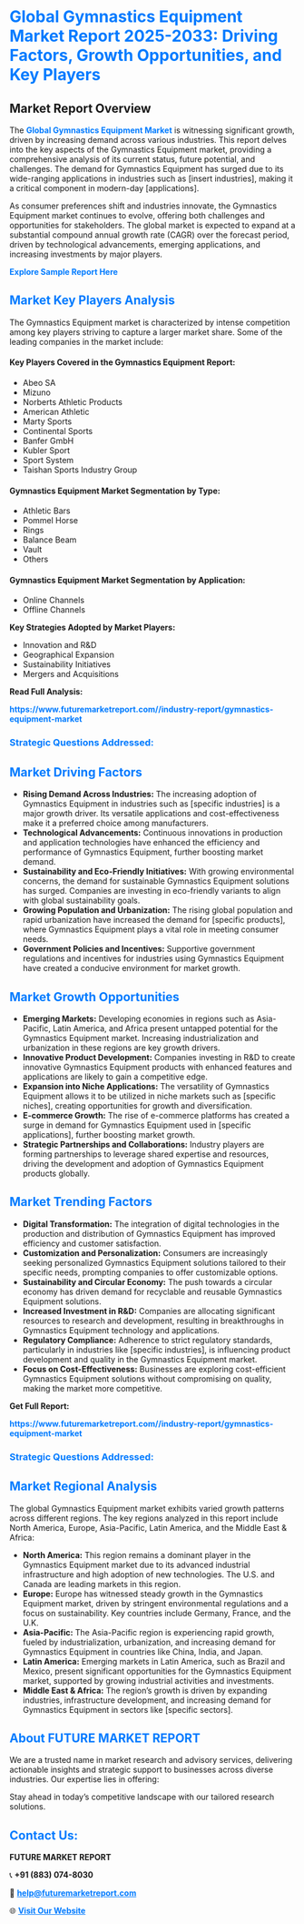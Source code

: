 <h1 style="color: #007BFF;">Global Gymnastics Equipment Market Report 2025-2033: Driving Factors, Growth Opportunities, and Key Players</h1>

<section id="overview">
<h2>Market Report Overview</h2>
<p>The <a href="https://www.futuremarketreport.com//industry-report/gymnastics-equipment-market" style="color: #007BFF; text-decoration: none;"><strong>Global Gymnastics Equipment Market</strong></a> is witnessing significant growth, driven by increasing demand across various industries. This report delves into the key aspects of the Gymnastics Equipment market, providing a comprehensive analysis of its current status, future potential, and challenges. The demand for Gymnastics Equipment has surged due to its wide-ranging applications in industries such as [insert industries], making it a critical component in modern-day [applications].</p>
<p>As consumer preferences shift and industries innovate, the Gymnastics Equipment market continues to evolve, offering both challenges and opportunities for stakeholders. The global market is expected to expand at a substantial compound annual growth rate (CAGR) over the forecast period, driven by technological advancements, emerging applications, and increasing investments by major players.</p>
</section>

<section id="overview">
<p><a href="https://www.futuremarketreport.com//request-sample/reportId=92268" style="color: #007BFF; text-decoration: none;"><strong>Explore Sample Report Here</strong></a></p>
</section>

<section id="key-players">
<h2 style="color: #007BFF;">Market Key Players Analysis</h2>
<p>The Gymnastics Equipment market is characterized by intense competition among key players striving to capture a larger market share. Some of the leading companies in the market include:</p>
<h4>Key Players Covered in the Gymnastics Equipment Report:</h4>
<ul><li>Abeo SA</li><li>Mizuno</li><li>Norberts Athletic Products</li><li>American Athletic</li><li>Marty Sports</li><li>Continental Sports</li><li>Banfer GmbH</li><li>Kubler Sport</li><li>Sport System</li><li>Taishan Sports Industry Group</li></ul>
<h4>Gymnastics Equipment Market Segmentation by Type:</h4>
<ul><li>Athletic Bars</li><li>Pommel Horse</li><li>Rings</li><li>Balance Beam</li><li>Vault</li><li>Others</li></ul>

<h4>Gymnastics Equipment Market Segmentation by Application:</h4>
<ul><li>Online Channels</li><li>Offline Channels</li></ul>
<p><strong>Key Strategies Adopted by Market Players:</strong></p>
<ul>
<li>Innovation and R&D</li>
<li>Geographical Expansion</li>
<li>Sustainability Initiatives</li>
<li>Mergers and Acquisitions</li>
</ul>
</section>

<section>
<p><strong>Read Full Analysis: </strong></p><a href="https://www.futuremarketreport.com//industry-report/gymnastics-equipment-market" style="color: #007BFF; text-decoration: none;"><strong>https://www.futuremarketreport.com//industry-report/gymnastics-equipment-market</strong></a>
<h3 style="color: #007BFF;">Strategic Questions Addressed:</h3>
</section>

<section id="driving-factors">
<h2 style="color: #007BFF;">Market Driving Factors</h2>
<ul>
<li><strong>Rising Demand Across Industries:</strong> The increasing adoption of Gymnastics Equipment in industries such as [specific industries] is a major growth driver. Its versatile applications and cost-effectiveness make it a preferred choice among manufacturers.</li>
<li><strong>Technological Advancements:</strong> Continuous innovations in production and application technologies have enhanced the efficiency and performance of Gymnastics Equipment, further boosting market demand.</li>
<li><strong>Sustainability and Eco-Friendly Initiatives:</strong> With growing environmental concerns, the demand for sustainable Gymnastics Equipment solutions has surged. Companies are investing in eco-friendly variants to align with global sustainability goals.</li>
<li><strong>Growing Population and Urbanization:</strong> The rising global population and rapid urbanization have increased the demand for [specific products], where Gymnastics Equipment plays a vital role in meeting consumer needs.</li>
<li><strong>Government Policies and Incentives:</strong> Supportive government regulations and incentives for industries using Gymnastics Equipment have created a conducive environment for market growth.</li>
</ul>
</section>

<section id="growth-opportunities">
<h2 style="color: #007BFF;">Market Growth Opportunities</h2>
<ul>
<li><strong>Emerging Markets:</strong> Developing economies in regions such as Asia-Pacific, Latin America, and Africa present untapped potential for the Gymnastics Equipment market. Increasing industrialization and urbanization in these regions are key growth drivers.</li>
<li><strong>Innovative Product Development:</strong> Companies investing in R&D to create innovative Gymnastics Equipment products with enhanced features and applications are likely to gain a competitive edge.</li>
<li><strong>Expansion into Niche Applications:</strong> The versatility of Gymnastics Equipment allows it to be utilized in niche markets such as [specific niches], creating opportunities for growth and diversification.</li>
<li><strong>E-commerce Growth:</strong> The rise of e-commerce platforms has created a surge in demand for Gymnastics Equipment used in [specific applications], further boosting market growth.</li>
<li><strong>Strategic Partnerships and Collaborations:</strong> Industry players are forming partnerships to leverage shared expertise and resources, driving the development and adoption of Gymnastics Equipment products globally.</li>
</ul>
</section>

<section id="trending-factors">
<h2 style="color: #007BFF;">Market Trending Factors</h2>
<ul>
<li><strong>Digital Transformation:</strong> The integration of digital technologies in the production and distribution of Gymnastics Equipment has improved efficiency and customer satisfaction.</li>
<li><strong>Customization and Personalization:</strong> Consumers are increasingly seeking personalized Gymnastics Equipment solutions tailored to their specific needs, prompting companies to offer customizable options.</li>
<li><strong>Sustainability and Circular Economy:</strong> The push towards a circular economy has driven demand for recyclable and reusable Gymnastics Equipment solutions.</li>
<li><strong>Increased Investment in R&D:</strong> Companies are allocating significant resources to research and development, resulting in breakthroughs in Gymnastics Equipment technology and applications.</li>
<li><strong>Regulatory Compliance:</strong> Adherence to strict regulatory standards, particularly in industries like [specific industries], is influencing product development and quality in the Gymnastics Equipment market.</li>
<li><strong>Focus on Cost-Effectiveness:</strong> Businesses are exploring cost-efficient Gymnastics Equipment solutions without compromising on quality, making the market more competitive.</li>
</ul>
</section>

<section>
<p><strong>Get Full Report: </strong></p><a href="https://www.futuremarketreport.com//industry-report/gymnastics-equipment-market" style="color: #007BFF; text-decoration: none;"><strong>https://www.futuremarketreport.com//industry-report/gymnastics-equipment-market</strong></a>
<h3 style="color: #007BFF;">Strategic Questions Addressed:</h3>
</section>


<section id="regional-analysis">
<h2 style="color: #007BFF;">Market Regional Analysis</h2>
<p>The global Gymnastics Equipment market exhibits varied growth patterns across different regions. The key regions analyzed in this report include North America, Europe, Asia-Pacific, Latin America, and the Middle East & Africa:</p>
<ul>
<li><strong>North America:</strong> This region remains a dominant player in the Gymnastics Equipment market due to its advanced industrial infrastructure and high adoption of new technologies. The U.S. and Canada are leading markets in this region.</li>
<li><strong>Europe:</strong> Europe has witnessed steady growth in the Gymnastics Equipment market, driven by stringent environmental regulations and a focus on sustainability. Key countries include Germany, France, and the U.K.</li>
<li><strong>Asia-Pacific:</strong> The Asia-Pacific region is experiencing rapid growth, fueled by industrialization, urbanization, and increasing demand for Gymnastics Equipment in countries like China, India, and Japan.</li>
<li><strong>Latin America:</strong> Emerging markets in Latin America, such as Brazil and Mexico, present significant opportunities for the Gymnastics Equipment market, supported by growing industrial activities and investments.</li>
<li><strong>Middle East & Africa:</strong> The region’s growth is driven by expanding industries, infrastructure development, and increasing demand for Gymnastics Equipment in sectors like [specific sectors].</li>
</ul>
</section>

<footer>
<h2 style="color: #007BFF;">About FUTURE MARKET REPORT</h2>
<p>We are a trusted name in market research and advisory services, delivering actionable insights and strategic support to businesses across diverse industries. Our expertise lies in offering:</p>

<p>Stay ahead in today’s competitive landscape with our tailored research solutions.</p>

<h2 style="color: #007BFF;">Contact Us:</h2>
<p><strong>FUTURE MARKET REPORT</strong></p>
<p>📞 <strong>+91 (883) 074-8030</strong></p>
<p>📧 <strong><a href="mailto:help@futuremarketreport.com" style="color: #007BFF;">help@futuremarketreport.com</a></strong></p>
<p>🌐 <strong><a href="https://www.futuremarketreport.com/" style="color: #007BFF;">Visit Our Website</a></strong></p>
</footer>